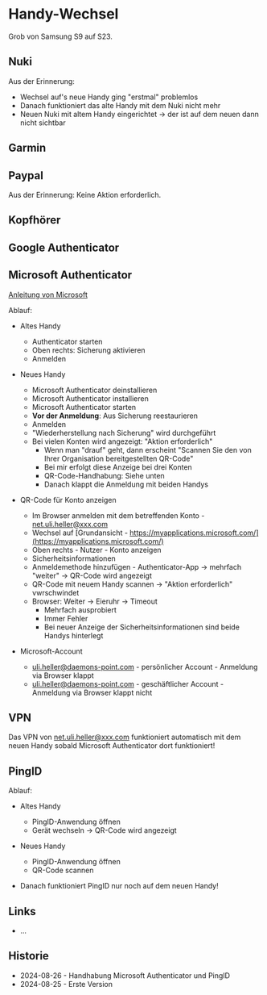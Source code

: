 Handy-Wechsel
=============

Grob von Samsung S9 auf S23.

Nuki
----

Aus der Erinnerung:

- Wechsel auf's neue Handy ging "erstmal" problemlos
- Danach funktioniert das alte Handy mit dem Nuki nicht mehr
- Neuen Nuki mit altem Handy eingerichtet -> der ist auf
  dem neuen dann nicht sichtbar

Garmin
------

Paypal
------

Aus der Erinnerung: Keine Aktion erforderlich.

Kopfhörer
---------

Google Authenticator
--------------------

Microsoft Authenticator
-----------------------

[Anleitung von Microsoft](https://support.microsoft.com/en-us/account-billing/back-up-account-credentials-in-microsoft-authenticator-bb939936-7a8d-4e88-bc43-49bc1a700a40#ID0EBF=Android)

Ablauf:

- Altes Handy
  - Authenticator starten
  - Oben rechts: Sicherung aktivieren
  - Anmelden

- Neues Handy
  - Microsoft Authenticator deinstallieren
  - Microsoft Authenticator installieren
  - Microsoft Authenticator starten
  - **Vor der Anmeldung**: Aus Sicherung reestaurieren
  - Anmelden
  - "Wiederherstellung nach Sicherung" wird durchgeführt
  - Bei vielen Konten wird angezeigt: "Aktion erforderlich"
    - Wenn man "drauf" geht, dann erscheint "Scannen Sie den von Ihrer Organisation bereitgestellten QR-Code"
    - Bei mir erfolgt diese Anzeige bei drei Konten
    - QR-Code-Handhabung: Siehe unten
    - Danach klappt die Anmeldung mit beiden Handys

- QR-Code für Konto anzeigen
  - Im Browser anmelden mit dem betreffenden Konto - net.uli.heller@xxx.com
  - Wechsel auf [Grundansicht - https://myapplications.microsoft.com/](https://myapplications.microsoft.com/)
  - Oben rechts - Nutzer - Konto anzeigen
  - Sicherheitsinformationen
  - Anmeldemethode hinzufügen - Authenticator-App -> mehrfach "weiter" -> QR-Code wird angezeigt
  - QR-Code mit neuem Handy scannen -> "Aktion  erforderlich" vwrschwindet
  - Browser: Weiter -> Eieruhr -> Timeout
    - Mehrfach ausprobiert
    - Immer Fehler
    - Bei neuer Anzeige der Sicherheitsinformationen sind beide Handys hinterlegt

- Microsoft-Account
  - uli.heller@daemons-point.com - persönlicher Account - Anmeldung via Browser klappt
  - uli.heller@daemons-point.com - geschäftlicher Account - Anmeldung via Browser klappt nicht

VPN
---

Das VPN von net.uli.heller@xxx.com funktioniert automatisch mit
dem neuen Handy sobald Microsoft Authenticator dort funktioniert!

PingID
------

Ablauf:

- Altes Handy
  - PingID-Anwendung öffnen
  - Gerät wechseln -> QR-Code wird angezeigt

- Neues Handy
  - PingID-Anwendung öffnen
  - QR-Code scannen

- Danach funktioniert PingID nur noch auf dem neuen Handy!

Links
-----

- ...

Historie
--------

- 2024-08-26 - Handhabung Microsoft Authenticator und PingID
- 2024-08-25 - Erste Version
